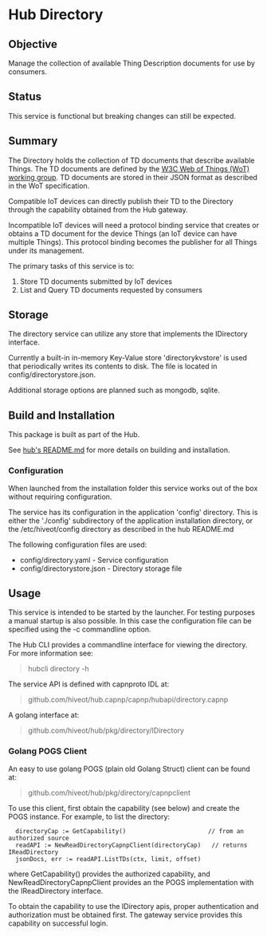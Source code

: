 # Hub Directory 

## Objective

Manage the collection of available Thing Description documents for use by consumers.

## Status

This service is functional but breaking changes can still be expected.


## Summary

The Directory holds the collection of TD documents that describe available Things. The TD documents are defined by the [W3C Web of Things (WoT) working group](https://www.w3.org/TR/wot-thing-description11/). TD documents are stored in their JSON format as described in the WoT specification. 

Compatible IoT devices can directly publish their TD to the Directory through the capability obtained from the Hub gateway. 

Incompatible IoT devices will need a protocol binding service that creates or obtains a TD document for the device Things (an IoT device can have multiple Things). This protocol binding becomes the publisher for all Things under its management. 

The primary tasks of this service is to:
1. Store TD documents submitted by IoT devices
2. List and Query TD documents requested by consumers


## Storage

The directory service can utilize any store that implements the IDirectory interface. 

Currently a built-in in-memory Key-Value store 'directorykvstore' is used that periodically writes its contents to disk. The file is located in config/directorystore.json.

Additional storage options are planned such as mongodb, sqlite.

## Build and Installation

This package is built as part of the Hub.

See [hub's README.md](https://github.com/hiveot/hub/blob/main/README.md) for more details on building and installation.



### Configuration

When launched from the installation folder this service works out of the box without requiring configuration.

The service has its configuration in the application 'config' directory. This is either the  './config' subdirectory of the application installation directory, or the /etc/hiveot/config directory as described in the hub README.md

The following configuration files are used:
* config/directory.yaml        - Service configuration
* config/directorystore.json   - Directory storage file  


## Usage

This service is intended to be started by the launcher. For testing purposes a manual startup is also possible. In this case the configuration file can be specified using the -c commandline option.

The Hub CLI provides a commandline interface for viewing the directory. For more information see:
> hubcli directory -h


The service API is defined with capnproto IDL at:
> github.com/hiveot/hub.capnp/capnp/hubapi/directory.capnp

A golang interface at:
> github.com/hiveot/hub/pkg/directory/IDirectory

### Golang POGS Client

An easy to use golang POGS (plain old Golang Struct) client can be found at:
> github.com/hiveot/hub/pkg/directory/capnpclient

To use this client, first obtain the capability (see below) and create the POGS instance. For example, to list the directory:
```golang
  directoryCap := GetCapability()                       // from an authorized source
  readAPI := NewReadDirectoryCapnpClient(directoryCap)   // returns IReadDirectory
  jsonDocs, err := readAPI.ListTDs(ctx, limit, offset) 
```

where GetCapability() provides the authorized capability, and NewReadDirectoryCapnpClient provides an the POGS implementation with the IReadDirectory interface.

To obtain the capability to use the IDirectory apis, proper authentication and authorization must be obtained first. The gateway service provides this capability on successful login.
